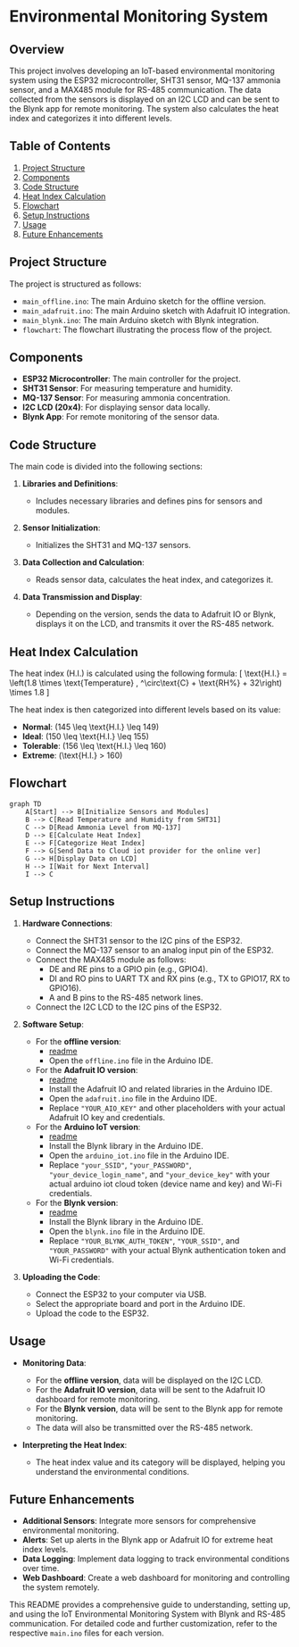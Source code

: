 # Environmental Monitoring System

## Overview
This project involves developing an IoT-based environmental monitoring system using the ESP32 microcontroller, SHT31 sensor, MQ-137 ammonia sensor, and a MAX485 module for RS-485 communication. The data collected from the sensors is displayed on an I2C LCD and can be sent to the Blynk app for remote monitoring. The system also calculates the heat index and categorizes it into different levels.

## Table of Contents
1. [Project Structure](#project-structure)
2. [Components](#components)
3. [Code Structure](#code-structure)
4. [Heat Index Calculation](#heat-index-calculation)
5. [Flowchart](#flowchart)
6. [Setup Instructions](#setup-instructions)
7. [Usage](#usage)
8. [Future Enhancements](#future-enhancements)

## Project Structure
The project is structured as follows:
- `main_offline.ino`: The main Arduino sketch for the offline version.
- `main_adafruit.ino`: The main Arduino sketch with Adafruit IO integration.
- `main_blynk.ino`: The main Arduino sketch with Blynk integration.
- `flowchart`: The flowchart illustrating the process flow of the project.

## Components
- **ESP32 Microcontroller**: The main controller for the project.
- **SHT31 Sensor**: For measuring temperature and humidity.
- **MQ-137 Sensor**: For measuring ammonia concentration.
- **I2C LCD (20x4)**: For displaying sensor data locally.
- **Blynk App**: For remote monitoring of the sensor data.

## Code Structure
The main code is divided into the following sections:

1. **Libraries and Definitions**:
   - Includes necessary libraries and defines pins for sensors and modules.

2. **Sensor Initialization**:
   - Initializes the SHT31 and MQ-137 sensors.

3. **Data Collection and Calculation**:
   - Reads sensor data, calculates the heat index, and categorizes it.

4. **Data Transmission and Display**:
   - Depending on the version, sends the data to Adafruit IO or Blynk, displays it on the LCD, and transmits it over the RS-485 network.

## Heat Index Calculation
The heat index (H.I.) is calculated using the following formula:
\[ \text{H.I.} = \left(1.8 \times \text{Temperature} \, ^\circ\text{C} + \text{RH%} + 32\right) \times 1.8 \]

The heat index is then categorized into different levels based on its value:
- **Normal**: \(145 \leq \text{H.I.} \leq 149\)
- **Ideal**: \(150 \leq \text{H.I.} \leq 155\)
- **Tolerable**: \(156 \leq \text{H.I.} \leq 160\)
- **Extreme**: \(\text{H.I.} > 160\)

## Flowchart
```mermaid
graph TD
    A[Start] --> B[Initialize Sensors and Modules]
    B --> C[Read Temperature and Humidity from SHT31]
    C --> D[Read Ammonia Level from MQ-137]
    D --> E[Calculate Heat Index]
    E --> F[Categorize Heat Index]
    F --> G[Send Data to Cloud iot provider for the online ver]
    G --> H[Display Data on LCD]
    H --> I[Wait for Next Interval]
    I --> C
```

## Setup Instructions
1. **Hardware Connections**:
   - Connect the SHT31 sensor to the I2C pins of the ESP32.
   - Connect the MQ-137 sensor to an analog input pin of the ESP32.
   - Connect the MAX485 module as follows:
     - DE and RE pins to a GPIO pin (e.g., GPIO4).
     - DI and RO pins to UART TX and RX pins (e.g., TX to GPIO17, RX to GPIO16).
     - A and B pins to the RS-485 network lines.
   - Connect the I2C LCD to the I2C pins of the ESP32.

2. **Software Setup**:
   - For the **offline version**:
     - [readme](code/offline/readme.md)
     - Open the `offline.ino` file in the Arduino IDE.
   - For the **Adafruit IO version**:
     - [readme](code/online/adafruit/readme.md)
     - Install the Adafruit IO and related libraries in the Arduino IDE.
     - Open the `adafruit.ino` file in the Arduino IDE.
     - Replace `"YOUR_AIO_KEY"` and other placeholders with your actual Adafruit IO key and credentials.
   - For the **Arduino IoT version**:
     - [readme](code/online/arduino_iot/readme.md)
     - Install the Blynk library in the Arduino IDE.
     - Open the `arduino_iot.ino` file in the Arduino IDE.
     - Replace `"your_SSID"`, `"your_PASSWORD"`, `"your_device_login_name"`, and `"your_device_key"` with your actual arduino iot cloud token (device name and key) and Wi-Fi credentials.
   - For the **Blynk version**:
     - [readme](code/online/blynk/readme.md)
     - Install the Blynk library in the Arduino IDE.
     - Open the `blynk.ino` file in the Arduino IDE.
     - Replace `"YOUR_BLYNK_AUTH_TOKEN"`, `"YOUR_SSID"`, and `"YOUR_PASSWORD"` with your actual Blynk authentication token and Wi-Fi credentials.

3. **Uploading the Code**:
   - Connect the ESP32 to your computer via USB.
   - Select the appropriate board and port in the Arduino IDE.
   - Upload the code to the ESP32.

## Usage
- **Monitoring Data**:
  - For the **offline version**, data will be displayed on the I2C LCD.
  - For the **Adafruit IO version**, data will be sent to the Adafruit IO dashboard for remote monitoring.
  - For the **Blynk version**, data will be sent to the Blynk app for remote monitoring.
  - The data will also be transmitted over the RS-485 network.

- **Interpreting the Heat Index**:
  - The heat index value and its category will be displayed, helping you understand the environmental conditions.

## Future Enhancements
- **Additional Sensors**: Integrate more sensors for comprehensive environmental monitoring.
- **Alerts**: Set up alerts in the Blynk app or Adafruit IO for extreme heat index levels.
- **Data Logging**: Implement data logging to track environmental conditions over time.
- **Web Dashboard**: Create a web dashboard for monitoring and controlling the system remotely.

This README provides a comprehensive guide to understanding, setting up, and using the IoT Environmental Monitoring System with Blynk and RS-485 communication. For detailed code and further customization, refer to the respective `main.ino` files for each version.
